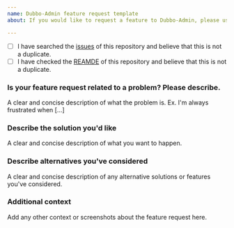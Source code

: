 ```yaml
---
name: Dubbo-Admin feature request template
about: If you would like to request a feature to Dubbo-Admin, please use this template.

---
```


- [ ] I have searched the [issues](https://github.com/apache/dubbo-kubernetes/issues) of this repository and believe that this is not a duplicate.
- [ ] I have checked the [REAMDE](https://github.com/apache/dubbo-kubernetes/blob/develop/README.md) of this repository and believe that this is not a duplicate.

### Is your feature request related to a problem? Please describe.
A clear and concise description of what the problem is. Ex. I'm always frustrated when [...]

### Describe the solution you'd like
A clear and concise description of what you want to happen.

### Describe alternatives you've considered
A clear and concise description of any alternative solutions or features you've considered.

### Additional context
Add any other context or screenshots about the feature request here.
